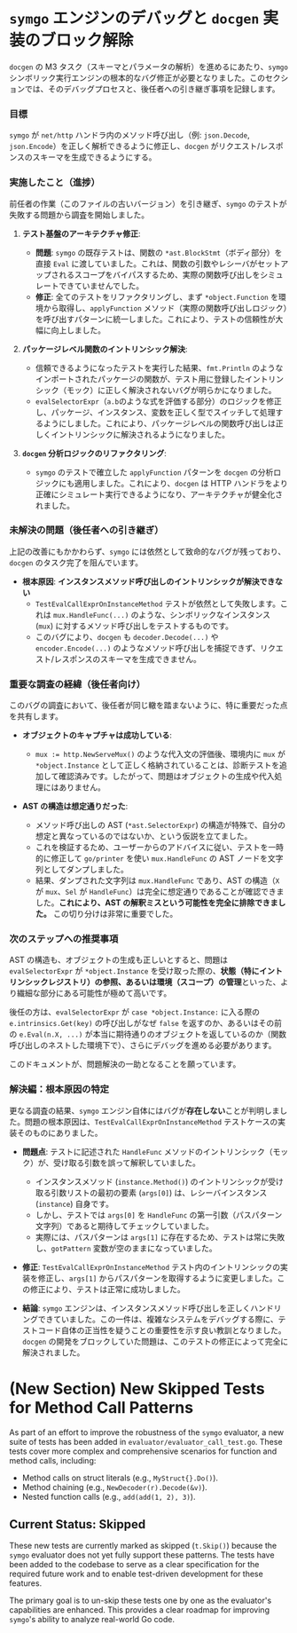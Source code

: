 # `symgo` エンジンのデバッグと `docgen` 実装のブロック解除

`docgen` の M3 タスク（スキーマとパラメータの解析）を進めるにあたり、`symgo` シンボリック実行エンジンの根本的なバグ修正が必要となりました。このセクションでは、そのデバッグプロセスと、後任者への引き継ぎ事項を記録します。

### 目標

`symgo` が `net/http` ハンドラ内のメソッド呼び出し（例: `json.Decode`, `json.Encode`）を正しく解析できるように修正し、`docgen` がリクエスト/レスポンスのスキーマを生成できるようにする。

### 実施したこと（進捗）

前任者の作業（このファイルの古いバージョン）を引き継ぎ、`symgo` のテストが失敗する問題から調査を開始しました。

1.  **テスト基盤のアーキテクチャ修正**:
    *   **問題**: `symgo` の既存テストは、関数の `*ast.BlockStmt`（ボディ部分）を直接 `Eval` に渡していました。これは、関数の引数やレシーバがセットアップされるスコープをバイパスするため、実際の関数呼び出しをシミュレートできていませんでした。
    *   **修正**: 全てのテストをリファクタリングし、まず `*object.Function` を環境から取得し、`applyFunction` メソッド（実際の関数呼び出しロジック）を呼び出すパターンに統一しました。これにより、テストの信頼性が大幅に向上しました。

2.  **パッケージレベル関数のイントリンシック解決**:
    *   信頼できるようになったテストを実行した結果、`fmt.Println` のようなインポートされたパッケージの関数が、テスト用に登録したイントリンシック（モック）に正しく解決されないバグが明らかになりました。
    *   `evalSelectorExpr`（`a.b`のような式を評価する部分）のロジックを修正し、パッケージ、インスタンス、変数を正しく型でスイッチして処理するようにしました。これにより、パッケージレベルの関数呼び出しは正しくイントリンシックに解決されるようになりました。

3.  **`docgen` 分析ロジックのリファクタリング**:
    *   `symgo` のテストで確立した `applyFunction` パターンを `docgen` の分析ロジックにも適用しました。これにより、`docgen` は HTTP ハンドラをより正確にシミュレート実行できるようになり、アーキテクチャが健全化されました。

### 未解決の問題（後任者への引き継ぎ）

上記の改善にもかかわらず、`symgo` には依然として致命的なバグが残っており、`docgen` のタスク完了を阻んでいます。

*   **根本原因**: **インスタンスメソッド呼び出しのイントリンシックが解決できない**
    *   `TestEvalCallExprOnInstanceMethod` テストが依然として失敗します。これは `mux.HandleFunc(...)` のような、シンボリックなインスタンス (`mux`) に対するメソッド呼び出しをテストするものです。
    *   このバグにより、`docgen` も `decoder.Decode(...)` や `encoder.Encode(...)` のようなメソッド呼び出しを捕捉できず、リクエスト/レスポンスのスキーマを生成できません。

### 重要な調査の経緯（後任者向け）

このバグの調査において、後任者が同じ轍を踏まないように、特に重要だった点を共有します。

*   **オブジェクトのキャプチャは成功している**:
    *   `mux := http.NewServeMux()` のような代入文の評価後、環境内に `mux` が `*object.Instance` として正しく格納されていることは、診断テストを追加して確認済みです。したがって、問題はオブジェクトの生成や代入処理にはありません。

*   **AST の構造は想定通りだった**:
    *   メソッド呼び出しの AST (`*ast.SelectorExpr`) の構造が特殊で、自分の想定と異なっているのではないか、という仮説を立てました。
    *   これを検証するため、ユーザーからのアドバイスに従い、テストを一時的に修正して `go/printer` を使い `mux.HandleFunc` の AST ノードを文字列としてダンプしました。
    *   結果、ダンプされた文字列は `mux.HandleFunc` であり、AST の構造（`X` が `mux`、`Sel` が `HandleFunc`）は完全に想定通りであることが確認できました。**これにより、AST の解釈ミスという可能性を完全に排除できました。** この切り分けは非常に重要でした。

### 次のステップへの推奨事項

AST の構造も、オブジェクトの生成も正しいとすると、問題は `evalSelectorExpr` が `*object.Instance` を受け取った際の、**状態（特にイントリンシックレジストリ）の参照、あるいは環境（スコープ）の管理**といった、より繊細な部分にある可能性が極めて高いです。

後任の方は、`evalSelectorExpr` が `case *object.Instance:` に入る際の `e.intrinsics.Get(key)` の呼び出しがなぜ `false` を返すのか、あるいはその前の `e.Eval(n.X, ...)` が本当に期待通りのオブジェクトを返しているのか（関数呼び出しのネストした環境下で）、さらにデバッグを進める必要があります。

このドキュメントが、問題解決の一助となることを願っています。

### 解決編：根本原因の特定

更なる調査の結果、`symgo` エンジン自体にはバグが**存在しない**ことが判明しました。問題の根本原因は、`TestEvalCallExprOnInstanceMethod` テストケースの実装そのものにありました。

*   **問題点**: テストに記述された `HandleFunc` メソッドのイントリンシック（モック）が、受け取る引数を誤って解釈していました。
    *   インスタンスメソッド (`instance.Method()`) のイントリンシックが受け取る引数リストの最初の要素 (`args[0]`) は、レシーバインスタンス (`instance`) 自身です。
    *   しかし、テストでは `args[0]` を `HandleFunc` の第一引数（パスパターン文字列）であると期待してチェックしていました。
    *   実際には、パスパターンは `args[1]` に存在するため、テストは常に失敗し、`gotPattern` 変数が空のままになっていました。

*   **修正**: `TestEvalCallExprOnInstanceMethod` テスト内のイントリンシックの実装を修正し、`args[1]` からパスパターンを取得するように変更しました。この修正により、テストは正常に成功しました。

*   **結論**: `symgo` エンジンは、インスタンスメソッド呼び出しを正しくハンドリングできていました。この一件は、複雑なシステムをデバッグする際に、テストコード自体の正当性を疑うことの重要性を示す良い教訓となりました。`docgen` の開発をブロックしていた問題は、このテストの修正によって完全に解決されました。

# (New Section) New Skipped Tests for Method Call Patterns

As part of an effort to improve the robustness of the `symgo` evaluator, a new suite of tests has been added in `evaluator/evaluator_call_test.go`. These tests cover more complex and comprehensive scenarios for function and method calls, including:

*   Method calls on struct literals (e.g., `MyStruct{}.Do()`).
*   Method chaining (e.g., `NewDecoder(r).Decode(&v)`).
*   Nested function calls (e.g., `add(add(1, 2), 3)`).

## Current Status: Skipped

These new tests are currently marked as skipped (`t.Skip()`) because the `symgo` evaluator does not yet fully support these patterns. The tests have been added to the codebase to serve as a clear specification for the required future work and to enable test-driven development for these features.

The primary goal is to un-skip these tests one by one as the evaluator's capabilities are enhanced. This provides a clear roadmap for improving `symgo`'s ability to analyze real-world Go code.
